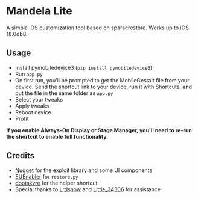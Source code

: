 # Mandela Lite
A simple iOS customization tool based on sparserestore. Works up to iOS 18.0db8.

## Usage
- Install pymobiledevice3 (`pip install pymobiledevice3`)
- Run `app.py`
- On first run, you'll be prompted to get the MobileGestalt file from your device. Send the shortcut link to your device, run it with Shortcuts, and put the file in the same folder as `app.py`
- Select your tweaks
- Apply tweaks
- Reboot device
- Profit

**If you enable Always-On Display or Stage Manager, you'll need to re-run the shortcut to enable full functionality.**

## Credits
- [Nugget](https://github.com/leminlimez/Nugget) for the exploit library and some UI components
- [EUEnabler](https://github.com/Lrdsnow/EUEnabler) for `restore.py`
- [dootskyre](https://github.com/dootskyre) for the helper shortcut
- Special thanks to [Lrdsnow](https://github.com/Lrdsnow) and [Little_34306](https://github.com/34306) for assistance

